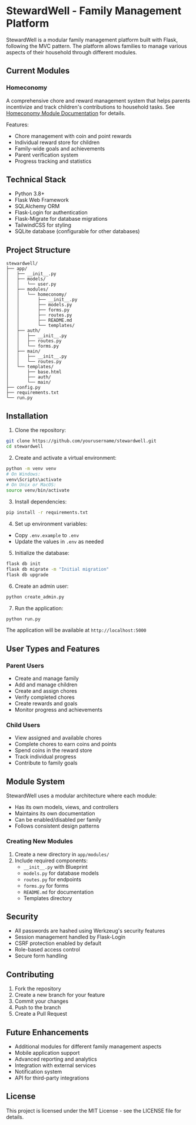 # StewardWell - Family Management Platform

StewardWell is a modular family management platform built with Flask, following the MVC pattern. The platform allows families to manage various aspects of their household through different modules.

## Current Modules

### Homeconomy
A comprehensive chore and reward management system that helps parents incentivize and track children's contributions to household tasks. See [Homeconomy Module Documentation](app/modules/homeconomy/README.md) for details.

Features:
- Chore management with coin and point rewards
- Individual reward store for children
- Family-wide goals and achievements
- Parent verification system
- Progress tracking and statistics

## Technical Stack

- Python 3.8+
- Flask Web Framework
- SQLAlchemy ORM
- Flask-Login for authentication
- Flask-Migrate for database migrations
- TailwindCSS for styling
- SQLite database (configurable for other databases)

## Project Structure

```
stewardwell/
├── app/
│   ├── __init__.py
│   ├── models/
│   │   └── user.py
│   ├── modules/
│   │   └── homeconomy/
│   │       ├── __init__.py
│   │       ├── models.py
│   │       ├── forms.py
│   │       ├── routes.py
│   │       ├── README.md
│   │       └── templates/
│   ├── auth/
│   │   ├── __init__.py
│   │   ├── routes.py
│   │   └── forms.py
│   ├── main/
│   │   ├── __init__.py
│   │   └── routes.py
│   └── templates/
│       ├── base.html
│       ├── auth/
│       └── main/
├── config.py
├── requirements.txt
└── run.py
```

## Installation

1. Clone the repository:
```bash
git clone https://github.com/yourusername/stewardwell.git
cd stewardwell
```

2. Create and activate a virtual environment:
```bash
python -m venv venv
# On Windows:
venv\Scripts\activate
# On Unix or MacOS:
source venv/bin/activate
```

3. Install dependencies:
```bash
pip install -r requirements.txt
```

4. Set up environment variables:
- Copy `.env.example` to `.env`
- Update the values in `.env` as needed

5. Initialize the database:
```bash
flask db init
flask db migrate -m "Initial migration"
flask db upgrade
```

6. Create an admin user:
```bash
python create_admin.py
```

7. Run the application:
```bash
python run.py
```

The application will be available at `http://localhost:5000`

## User Types and Features

### Parent Users
- Create and manage family
- Add and manage children
- Create and assign chores
- Verify completed chores
- Create rewards and goals
- Monitor progress and achievements

### Child Users
- View assigned and available chores
- Complete chores to earn coins and points
- Spend coins in the reward store
- Track individual progress
- Contribute to family goals

## Module System

StewardWell uses a modular architecture where each module:
- Has its own models, views, and controllers
- Maintains its own documentation
- Can be enabled/disabled per family
- Follows consistent design patterns

### Creating New Modules
1. Create a new directory in `app/modules/`
2. Include required components:
   - `__init__.py` with Blueprint
   - `models.py` for database models
   - `routes.py` for endpoints
   - `forms.py` for forms
   - `README.md` for documentation
   - Templates directory

## Security

- All passwords are hashed using Werkzeug's security features
- Session management handled by Flask-Login
- CSRF protection enabled by default
- Role-based access control
- Secure form handling

## Contributing

1. Fork the repository
2. Create a new branch for your feature
3. Commit your changes
4. Push to the branch
5. Create a Pull Request

## Future Enhancements

- Additional modules for different family management aspects
- Mobile application support
- Advanced reporting and analytics
- Integration with external services
- Notification system
- API for third-party integrations

## License

This project is licensed under the MIT License - see the LICENSE file for details.
